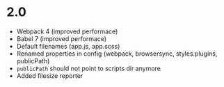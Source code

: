 # 2.0
- Webpack 4 (improved performace)
- Babel 7 (improved performace)
- Default filenames (app.js, app.scss)
- Renamed properties in config (webpack, browsersync, styles.plugins, publicPath)
- `publicPath` should not point to scripts dir anymore
- Added filesize reporter
